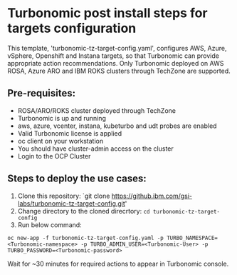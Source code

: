 # Turbonomic post install steps for targets configuration
This template, 'turbonomic-tz-target-config.yaml', configures AWS, Azure, vSphere, Openshift and Instana targets, so that Turbonomic can provide appropriate action recommendations. Only Turbonomic deployed on AWS ROSA, Azure ARO and IBM ROKS clusters through TechZone are supported.

## Pre-requisites:
 - ROSA/ARO/ROKS cluster deployed through TechZone
 - Turbonomic is up and running
 - aws, azure, vcenter, instana, kubeturbo and udt probes are enabled
 - Valid Turbonomic license is applied
 - oc client on your workstation
 - You should have cluster-admin access on the cluster
 - Login to the OCP Cluster

## Steps to deploy the use cases:

1) Clone this repository: `git clone https://github.ibm.com/gsi-labs/turbonomic-tz-target-config.git'
2) Change directory to the cloned direcrtory: `cd turbonomic-tz-target-config`
3) Run below command:

`oc new-app -f turbonomic-tz-target-config.yaml -p TURBO_NAMESPACE=<Turbonomic-namespace> -p TURBO_ADMIN_USER=<Turbonomic-User> -p TURBO_PASSWORD=<Turbonomic-password>`

Wait for ~30 minutes for required actions to appear in Turbonomic console.
